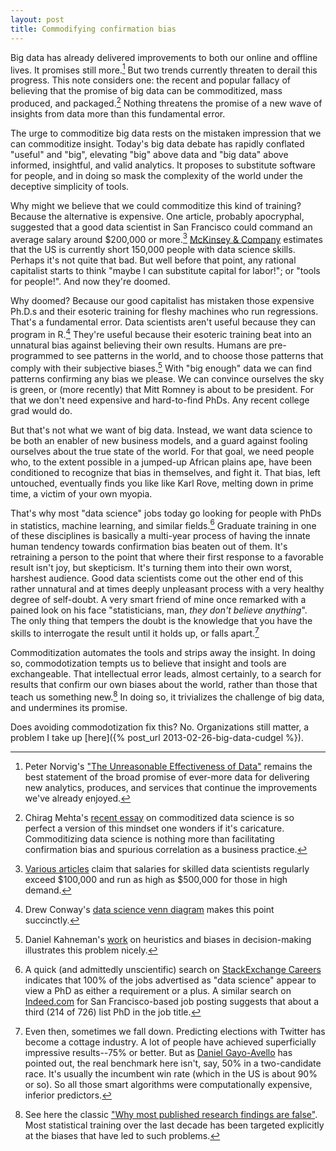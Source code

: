 ```yaml
---
layout: post
title: Commodifying confirmation bias
---
```


Big data has already delivered improvements to both our online and offline lives. It promises still more.[^fn-norvig] But two trends currently threaten to derail this progress. This note considers one: the recent and popular fallacy of believing that the promise of big data can be commoditized, mass produced, and packaged.[^fn-sap] Nothing threatens the promise of a new wave of insights from data more than this fundamental error. 

The urge to commoditize big data rests on the mistaken impression that we can commoditize insight. Today's big data debate has rapidly conflated "useful" and "big", elevating "big" above data and "big data" above informed, insightful, and valid analytics. It proposes to substitute software for people, and in doing so mask the complexity of the world under the deceptive simplicity of tools.

Why might we believe that we could commoditize this kind of training? Because the alternative is expensive. One article, probably apocryphal, suggested that a good data scientist in San Francisco could command an average salary around $200,000 or more.[^fn-data-science-salary] [McKinsey & Company](http://www.mckinsey.com/features/big_data) estimates that the US is currently short 150,000 people with data science skills. Perhaps it's not quite that bad. But well before that point, any rational capitalist starts to think "maybe I can substitute capital for labor!"; or "tools for people!". And now they're doomed. 

Why doomed? Because our good capitalist has mistaken those expensive Ph.D.s and their esoteric training for fleshy machines who run regressions. That's a fundamental error. Data scientists aren't useful because they can program in R.[^fn-drew-conway] They're useful because their esoteric training beat into an unnatural bias against believing their own results. Humans are pre-programmed to see patterns in the world, and to choose those patterns that comply with their subjective biases.[^fn-kahneman] With "big enough" data we can find patterns confirming any bias we please. We can convince ourselves the sky is green, or (more recently) that Mitt Romney is about to be president. For that we don't need expensive and hard-to-find PhDs. Any recent college grad would do. 

But that's not what we want of big data. Instead, we want data science to be both an enabler of new business models, and a guard against fooling ourselves about the true state of the world. For that goal, we need people who, to the extent possible in a jumped-up African plains ape, have been conditioned to recognize that bias in themselves, and fight it. That bias, left untouched, eventually finds you like like Karl Rove, melting down in prime time, a victim of your own myopia. 

That's why most "data science" jobs today go looking for people with PhDs in statistics, machine learning, and similar fields.[^fn-phd] Graduate training in one of these disciplines is basically a multi-year process of having the innate human tendency towards confirmation bias beaten out of them. It's retraining a person to the point that where their first response to a favorable result isn't joy, but skepticism. It's turning them into their own worst, harshest audience. Good data scientists come out the other end of this rather unnatural and at times deeply unpleasant process with a very healthy degree of self-doubt. A very smart friend of mine once remarked with a pained look on his face "statisticians, man, *they don't believe anything*". The only thing that tempers the doubt is the knowledge that you have the skills to interrogate the result until it holds up, or falls apart.[^fn-elections]

Commoditization automates the tools and strips away the insight. In doing so, commodotization tempts us to believe that insight and tools are exchangeable. That intellectual error leads, almost certainly, to a search for results that confirm our own biases about the world, rather than those that teach us something new.[^fn-why-false] In doing so, it trivializes the challenge of big data, and undermines its promise.

Does avoiding commodotization fix this? No. Organizations still matter, a problem I take up [here]({% post_url 2013-02-26-big-data-cudgel %}).

[^fn-norvig]: Peter Norvig's ["The Unreasonable Effectiveness of Data"](http://research.google.com/pubs/archive/35179.pdf) remains the best statement of the broad promise of ever-more data for delivering new analytics, produces, and services that continue the improvements we've already enjoyed. 

[^fn-sap]: Chirag Mehta's [recent essay](http://prsm.tc/4XkMym) on commoditized data science is so perfect a version of this mindset one wonders if it's caricature. Commoditizing data science is nothing more than facilitating confirmation bias and spurious correlation as a business practice.

[^fn-phd]: A quick (and admittedly unscientific) search on [StackExchange Careers](http://careers.stackoverflow.com/jobs?searchTerm=data+science+phd&location=) indicates that 100% of the jobs advertised as "data science" appear to view a PhD as either a requirement or a plus. A similar search on [Indeed.com](http://www.indeed.com/jobs?q=data+scientist+phd&l=san+francisco%2C+CA&radius=25) for San Francisco-based job posting suggests that about a third (214 of 726) list PhD in the job title.

[^fn-data-science-salary]: [Various articles](http://gigaom.com/2012/02/17/big-data-skills-bring-big-dough/) claim that salaries for skilled data scientists regularly exceed $100,000 and run as high as $500,000 for those in high demand.

[^fn-elections]: Even then, sometimes we fall down. Predicting elections with Twitter has become a cottage industry. A lot of people have achieved superficially impressive results--75% or better. But as [Daniel Gayo-Avello](http://arxiv.org/abs/1204.6441) has pointed out, the real benchmark here isn't, say, 50% in a two-candidate race. It's usually the incumbent win rate (which in the US is about 90% or so). So all those smart algorithms were computationally expensive, inferior predictors. 

[^fn-drew-conway]: Drew Conway's [data science venn diagram](http://www.drewconway.com/zia/?p=2378) makes this point succinctly.

[^fn-kahneman]: Daniel Kahneman's [work](http://www.amazon.com/Thinking-Fast-Slow-Daniel-Kahneman/dp/0374275637) on heuristics and biases in decision-making illustrates this problem nicely.

[^fn-why-false]: See here the classic ["Why most published research findings are false"](http://www.plosmedicine.org/article/info:doi/10.1371/journal.pmed.0020124). Most statistical training over the last decade has been targeted explicitly at the biases that have led to such problems. 
